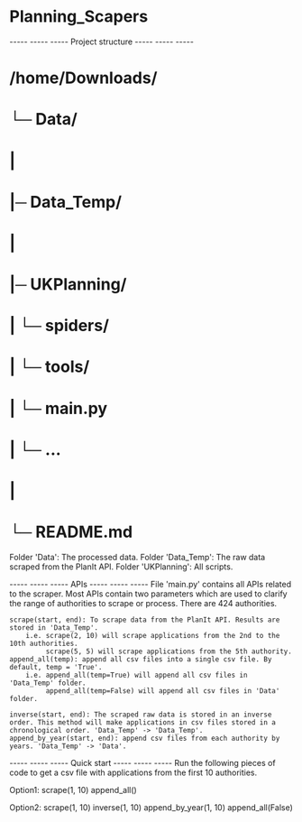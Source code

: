 # Planning_Scapers


----- ----- ----- Project structure ----- ----- ----- 
# /home/Downloads/
# └─ Data/
# |  
# |─ Data_Temp/
# |
# |─ UKPlanning/
# |   └─ spiders/
# |   └─ tools/
# |   └─ main.py
# |   └─ ...
# |
# └─ README.md

Folder 'Data': The processed data.
Folder 'Data_Temp': The raw data scraped from the PlanIt API.
Folder 'UKPlanning': All scripts.



----- ----- ----- APIs ----- ----- ----- 
File 'main.py' contains all APIs related to the scraper. Most APIs contain two parameters which are used to clarify the range of authorities to scrape or process. There are 424 authorities.

    scrape(start, end): To scrape data from the PlanIt API. Results are stored in 'Data_Temp'.
        i.e. scrape(2, 10) will scrape applications from the 2nd to the 10th authorities.
             scrape(5, 5) will scrape applications from the 5th authority.
    append_all(temp): append all csv files into a single csv file. By default, temp = 'True'.
        i.e. append_all(temp=True) will append all csv files in 'Data_Temp' folder.
             append_all(temp=False) will append all csv files in 'Data' folder.
    
    inverse(start, end): The scraped raw data is stored in an inverse order. This method will make applications in csv files stored in a chronological order. 'Data_Temp' -> 'Data_Temp'.
    append_by_year(start, end): append csv files from each authority by years. 'Data_Temp' -> 'Data'.


    
----- ----- ----- Quick start ----- ----- ----- 
Run the following pieces of code to get a csv file with applications from the first 10 authorities.
    
Option1:
	scrape(1, 10)
	append_all()
    
Option2:
	scrape(1, 10)
	inverse(1, 10)
	append_by_year(1, 10)
	append_all(False)








